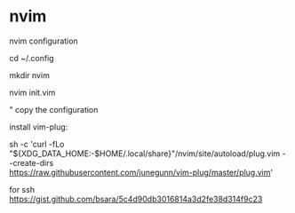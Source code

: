 # nvim
nvim configuration 

cd ~/.config 

mkdir nvim 

nvim init.vim 

" copy the configuration 

install vim-plug: 
 
sh -c 'curl -fLo "${XDG_DATA_HOME:-$HOME/.local/share}"/nvim/site/autoload/plug.vim --create-dirs \
       https://raw.githubusercontent.com/junegunn/vim-plug/master/plug.vim'


for ssh
https://gist.github.com/bsara/5c4d90db3016814a3d2fe38d314f9c23
